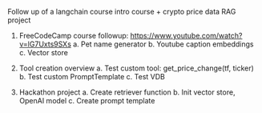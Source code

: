 Follow up of a langchain course intro course + crypto price data RAG project

1) FreeCodeCamp course followup:  https://www.youtube.com/watch?v=lG7Uxts9SXs
 a. Pet name generator
 b. Youtube caption embeddings
 c. Vector store

2) Tool creation overview
 a. Test custom tool: get_price_change(tf, ticker) 
 b. Test custom PromptTemplate
 c. Test VDB

3) Hackathon project
 a. Create retriever function
 b. Init vector store, OpenAI model
 c. Create prompt template
